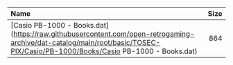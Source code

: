 |Name|Size|
|:---|---:|
|[Casio PB-1000 - Books.dat](https://raw.githubusercontent.com/open-retrogaming-archive/dat-catalog/main/root/basic/TOSEC-PIX/Casio/PB-1000/Books/Casio PB-1000 - Books.dat)|864|
